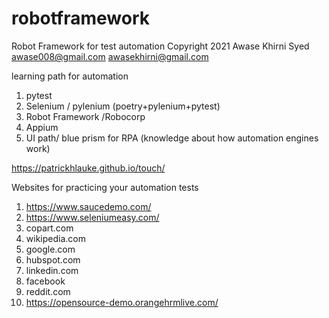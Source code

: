 # robotframework
Robot Framework for test automation
Copyright 2021 Awase Khirni Syed 
awase008@gmail.com awasekhirni@gmail.com 

learning path for automation 
1. pytest 
2. Selenium / pylenium (poetry+pylenium+pytest)
3. Robot Framework /Robocorp
4. Appium 
5. UI path/ blue prism for RPA (knowledge about how automation engines work)

https://patrickhlauke.github.io/touch/

Websites for practicing your automation tests 
1. https://www.saucedemo.com/
2. https://www.seleniumeasy.com/
3. copart.com 
4. wikipedia.com 
5. google.com 
6. hubspot.com 
7. linkedin.com 
8. facebook 
9. reddit.com 
10. https://opensource-demo.orangehrmlive.com/
